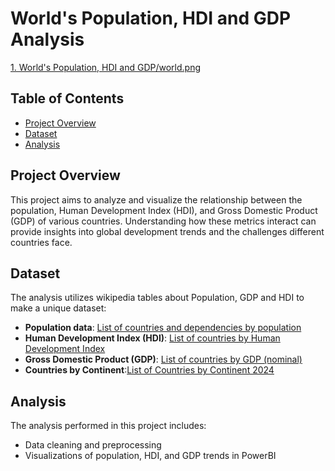 # World's Population, HDI and GDP Analysis 

[1. World's Population, HDI and GDP/world.png](https://github.com/jvice2/Data-Analysis-Portfolio/blob/286c22b110206407e997f8ed7b0a853b0edd6c07/1.%20World's%20Population%2C%20HDI%20and%20GDP/world.png)

## Table of Contents  
- [Project Overview](#project-overview)  
- [Dataset](#dataset)  
- [Analysis](#analysis)   


## Project Overview  

This project aims to analyze and visualize the relationship between the population, Human Development Index (HDI), and Gross Domestic Product (GDP) of various countries. 
Understanding how these metrics interact can provide insights into global development trends and the challenges different countries face.  

## Dataset  

The analysis utilizes wikipedia tables about Population, GDP and HDI to make a unique dataset:  
- **Population data**: [List of countries and dependencies by population](https://en.wikipedia.org/wiki/List_of_countries_and_dependencies_by_population  )
- **Human Development Index (HDI)**: [List of countries by Human Development Index](https://en.wikipedia.org/wiki/List_of_countries_by_Human_Development_Index)  
- **Gross Domestic Product (GDP)**: [List of countries by GDP (nominal)](https://en.wikipedia.org/wiki/List_of_countries_by_GDP_(nominal))
- **Countries by Continent**:[List of Countries by Continent 2024](https://worldpopulationreview.com/country-rankings/list-of-countries-by-continent)

## Analysis
The analysis performed in this project includes:
- Data cleaning and preprocessing
- Visualizations of population, HDI, and GDP trends in PowerBI
